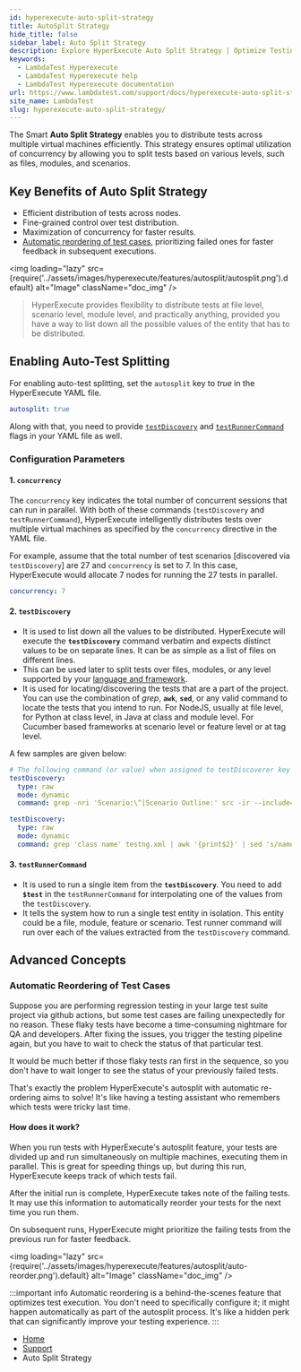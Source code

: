 ```yaml
---
id: hyperexecute-auto-split-strategy
title: AutoSplit Strategy
hide_title: false
sidebar_label: Auto Split Strategy
description: Explore HyperExecute Auto Split Strategy | Optimize Testing Efficiency - Discover how HyperExecute revolutionizes testing with auto split strategy for enhanced efficiency.
keywords:
  - LambdaTest Hyperexecute
  - LambdaTest Hyperexecute help
  - LambdaTest Hyperexecute documentation
url: https://www.lambdatest.com/support/docs/hyperexecute-auto-split-strategy/
site_name: LambdaTest
slug: hyperexecute-auto-split-strategy/
---
```


<script type="application/ld+json"
      dangerouslySetInnerHTML={{ __html: JSON.stringify({
       "@context": "https://schema.org",
        "@type": "BreadcrumbList",
        "itemListElement": [{
          "@type": "ListItem",
          "position": 1,
          "name": "Home",
          "item": "https://www.lambdatest.com"
        },{
          "@type": "ListItem",
          "position": 2,
          "name": "Support",
          "item": "https://www.lambdatest.com/support/docs/"
        },{
          "@type": "ListItem",
          "position": 3,
          "name": "HyperExecute Concepts",
          "item": "https://www.lambdatest.com/support/docs/hyperexecute-auto-split-strategy/"
        }]
      })
    }}
></script>

The Smart **Auto Split Strategy** enables you to distribute tests across multiple virtual machines efficiently. This strategy ensures optimal utilization of concurrency by allowing you to split tests based on various levels, such as files, modules, and scenarios.

## Key Benefits of Auto Split Strategy
- Efficient distribution of tests across nodes.
- Fine-grained control over test distribution.
- Maximization of concurrency for faster results.
- [Automatic reordering of test cases](/support/docs/hyperexecute-auto-split-strategy/#automatic-reordering-of-test-cases), prioritizing failed ones for faster feedback in subsequent executions.

<img loading="lazy" src={require('../assets/images/hyperexecute/features/autosplit/autosplit.png').default} alt="Image"  className="doc_img" />


> HyperExecute provides flexibility to distribute tests at file level, scenario level, module level, and practically anything, provided you have a way to list down all the possible values of the entity that has to be distributed.

## Enabling Auto-Test Splitting

For enabling auto-test splitting, set the `autosplit` key to *true*  in the HyperExecute YAML file.

``` yaml
autosplit: true
```

Along with that, you need to provide [`testDiscovery`](/support/docs/deep-dive-into-hyperexecute-yaml/#testdiscovery) and [`testRunnerCommand`](/support/docs/deep-dive-into-hyperexecute-yaml/#testrunnercommand) flags in your YAML file as well.

### Configuration Parameters

#### 1. `concurrency`
The `concurrency`  key indicates the total number of concurrent sessions that can run in parallel. With both of these commands (`testDiscovery` and `testRunnerCommand`), HyperExecute intelligently distributes tests over multiple virtual machines as specified by the `concurrency` directive in the YAML file.

For example, assume that the total number of test scenarios [discovered via `testDiscovery`] are 27 and `concurrency` is set to 7. In this case, HyperExecute would allocate 7 nodes for running the 27 tests in parallel.

``` yaml
concurrency: 7
```

#### 2. `testDiscovery`
- It is used to list down all the values to be distributed. HyperExecute will execute the **`testDiscovery`** command verbatim and expects distinct values to be on separate lines. It can be as simple as a list of files on different lines.
- This can be used later to split tests over files, modules, or any level supported by your [language and framework](/support/docs/hyperexecute-supported-languages-and-frameworks/).
- It is used for locating/discovering the tests that are a part of the project. You can use the combination of *grep*, **`awk`**, **`sed`**, or any valid command to locate the tests that you intend to run. For NodeJS, usually at file level, for Python at class level, in Java  at class and module level. For Cucumber based frameworks at scenario level or feature level or at tag level. 

A few samples are given below:

```yaml
# The following command (or value) when assigned to testDiscoverer key searches for the scenarios by matching the string Scenario [or Scenario Outline] in the .feature  files located in the *src* directory of the project.
testDiscovery:
  type: raw
  mode: dynamic
  command: grep -nri 'Scenario:\^|Scenario Outline:' src -ir --include=\*.feature |  awk '{print $1}' | sed 's/\.\///g' | sed 's/\(.*\):/\1 /'
```

```yaml
testDiscovery:
  type: raw
  mode: dynamic
  command: grep 'class name' testng.xml | awk '{print$2}' | sed 's/name=//g' | sed 's/\x3e//g'
```

#### 3. `testRunnerCommand`
- It is used to run a single item from the **`testDiscovery`**. You need to add **`$test`** in the `testRunnerCommand` for interpolating one of the values from the `testDiscovery`.
- It tells the system how to run a single test entity in isolation. This entity could be a file, module, feature or scenario. Test runner command will run over each of the values extracted from the `testDiscovery` command.

## Advanced Concepts

### Automatic Reordering of Test Cases

Suppose you are performing regression testing in your large test suite project via github actions, but some test cases are failing unexpectedly for no reason. These flaky tests have become a time-consuming nightmare for QA and developers. After fixing the issues, you trigger the testing pipeline again, but you have to wait to check the status of that particular test.

It would be much better if those flaky tests ran first in the sequence, so you don't have to wait longer to see the status of your previously failed tests.

That's exactly the problem HyperExecute's autosplit with automatic re-ordering aims to solve! It's like having a testing assistant who remembers which tests were tricky last time.

#### How does it work?
When you run tests with HyperExecute's autosplit feature, your tests are divided up and run simultaneously on multiple machines, executing them in parallel. This is great for speeding things up, but during this run, HyperExecute keeps track of which tests fail.

After the initial run is complete, HyperExecute takes note of the failing tests. It may use this information to automatically reorder your tests for the next time you run them.

On subsequent runs, HyperExecute might prioritize the failing tests from the previous run for faster feedback.

<img loading="lazy" src={require('../assets/images/hyperexecute/features/autosplit/auto-reorder.png').default} alt="Image"  className="doc_img" />

:::important info
Automatic reordering is a behind-the-scenes feature that optimizes test execution. You don't need to specifically configure it; it might happen automatically as part of the autosplit process. It's like a hidden perk that can significantly improve your testing experience.
:::

<nav aria-label="breadcrumbs">
  <ul className="breadcrumbs">
    <li className="breadcrumbs__item">
      <a className="breadcrumbs__link" target="_self" href="https://www.lambdatest.com">
        Home
      </a>
    </li>
    <li className="breadcrumbs__item">
      <a className="breadcrumbs__link" target="_self" href="https://www.lambdatest.com/support/docs/">
        Support
      </a>
    </li>
    <li className="breadcrumbs__item breadcrumbs__item--active">
      <span className="breadcrumbs__link">
        Auto Split Strategy
      </span>
    </li>
  </ul>
</nav>
